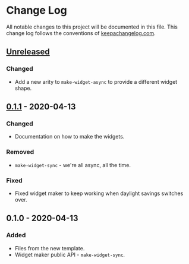 # Change Log
All notable changes to this project will be documented in this file. This change log follows the conventions of [keepachangelog.com](http://keepachangelog.com/).

## [Unreleased]
### Changed
- Add a new arity to `make-widget-async` to provide a different widget shape.

## [0.1.1] - 2020-04-13
### Changed
- Documentation on how to make the widgets.

### Removed
- `make-widget-sync` - we're all async, all the time.

### Fixed
- Fixed widget maker to keep working when daylight savings switches over.

## 0.1.0 - 2020-04-13
### Added
- Files from the new template.
- Widget maker public API - `make-widget-sync`.

[Unreleased]: https://github.com/your-name/nubank-parser/compare/0.1.1...HEAD
[0.1.1]: https://github.com/your-name/nubank-parser/compare/0.1.0...0.1.1

